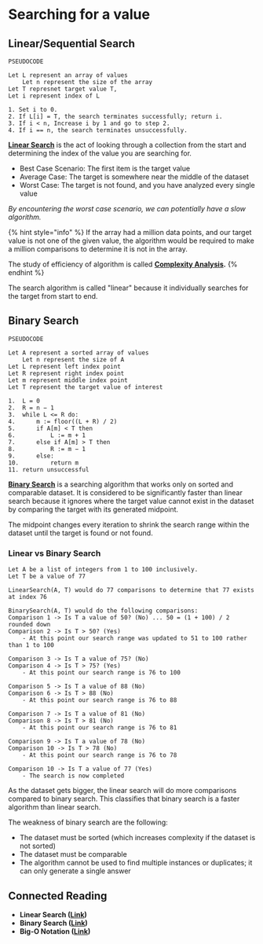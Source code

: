 # Searching for a value

## Linear/Sequential Search

```
PSEUDOCODE

Let L represent an array of values
    Let n represent the size of the array
Let T represnet target value T, 
Let i represent index of L

1. Set i to 0.
2. If L[i] = T, the search terminates successfully; return i.
3. If i < n, Increase i by 1 and go to step 2. 
4. If i == n, the search terminates unsuccessfully.
```

[**Linear Search**](https://en.wikipedia.org/wiki/Linear\_search) is the act of looking through a collection from the start and determining the index of the value you are searching for.

* Best Case Scenario: The first item is the target value
* Average Case: The target is somewhere near the middle of the dataset
* Worst Case: The target is not found, and you have analyzed every single value

_By encountering the worst case scenario, we can potentially have a slow algorithm._

{% hint style="info" %}
If the array had a million data points, and our target value is not one of the given value, the algorithm would be required to make a million comparisons to determine it is not in the array.

The study of efficiency of algorithm is called [**Complexity Analysis**](https://en.wikipedia.org/wiki/Computational\_complexity)**.**
{% endhint %}

The search algorithm is called "linear" because it individually searches for the target from start to end.&#x20;

## Binary Search

```
PSEUDOCODE

Let A represent a sorted array of values
    Let n represent the size of A
Let L represent left index point
Let R represent right index point
Let m represent middle index point
Let T represent the target value of interest

1.  L = 0
2.  R = n − 1
3.  while L <= R do:
4.      m := floor((L + R) / 2)
5.      if A[m] < T then
6.          L := m + 1
7.      else if A[m] > T then
8.          R := m − 1
9.      else:
10.         return m
11. return unsuccessful
```

[**Binary Search**](https://en.wikipedia.org/wiki/Binary\_search) is a searching algorithm that works only on sorted and comparable dataset. It is considered to be significantly faster than linear search because it ignores where the target value cannot exist in the dataset by comparing the target with its generated midpoint.

The midpoint changes every iteration to shrink the search range within the dataset until the target is found or not found.

### Linear vs Binary Search

```
Let A be a list of integers from 1 to 100 inclusively.
Let T be a value of 77

LinearSearch(A, T) would do 77 comparisons to determine that 77 exists at index 76

BinarySearch(A, T) would do the following comparisons:
Comparison 1 -> Is T a value of 50? (No) ... 50 = (1 + 100) / 2 rounded down
Comparison 2 -> Is T > 50? (Yes)
    - At this point our search range was updated to 51 to 100 rather than 1 to 100

Comparison 3 -> Is T a value of 75? (No)
Comparison 4 -> Is T > 75? (Yes)
    - At this point our search range is 76 to 100
    
Comparison 5 -> Is T a value of 88 (No)
Comparison 6 -> Is T > 88 (No)
    - At this point our search range is 76 to 88

Comparison 7 -> Is T a value of 81 (No)
Comparison 8 -> Is T > 81 (No)
    - At this point our search range is 76 to 81

Comparison 9 -> Is T a value of 78 (No)
Comparison 10 -> Is T > 78 (No)
    - At this point our search range is 76 to 78

Comparison 10 -> Is T a value of 77 (Yes)
    - The search is now completed
```

As the dataset gets bigger, the linear search will do more comparisons compared to binary search. This classifies that binary search is a faster algorithm than linear search.

The weakness of binary search are the following:

* The dataset must be sorted (which increases complexity if the dataset is not sorted)
* The dataset must be comparable
* The algorithm cannot be used to find multiple instances or duplicates; it can only generate a single answer

## Connected Reading

* **Linear Search (**[**Link**](../introduction-to-algorithmic-thinking/basic-algorithms/linear-search.md)**)**
* **Binary Search (**[**Link**](../introduction-to-algorithmic-thinking/basic-algorithms/binary-search.md)**)**
* **Big-O Notation (**[**Link**](../../03-complexity-and-algorithms/big-o-notation.md)**)**
